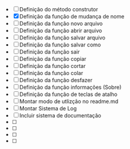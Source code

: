 - [ ] Definição do método construtor
- [x] Definição da função de mudança de nome
- [ ] Definição da função novo arquivo
- [ ] Definição da função abrir arquivo
- [ ] Definição da função salvar arquivo
- [ ] Definição da função salvar como
- [ ] Definição da função sair
- [ ] Definição da função copiar
- [ ] Definição da função cortar
- [ ] Definição da função colar
- [ ] Definição da função desfazer 
- [ ] Definição da função informações (Sobre)
- [ ] Definição da função de teclas de atalho
- [ ] Montar modo de utlizção no readme.md
- [ ] Montar Sistema de Log
- [ ] Incluir sistema de documentação
- [ ] 
- [ ] 
- [ ] 
- [ ] 